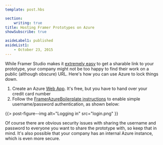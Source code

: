 ```yaml
---
template: post.hbs

section:
    writing: true
title: Hosting Framer Prototypes on Azure
showSubscribe: true

asideLabel1: published
asideList1:
    - October 23, 2015
---
```


While Framer Studio makes it [extremely easy](http://framerjs.tumblr.com/post/108550864712/sharing-projects) to get a sharable link to your prototype, your company might not be too happy to find their work on a public (although obscure) URL. Here's how you can use Azure to lock things down.

1. Create an Azure [Web App](https://azure.microsoft.com/en-us/services/app-service/web/). It's free, but you have to hand over your credit card number
2. Follow the [FramerAzureBoilerplate instructions](https://github.com/WestonThayer/FramerAzureBoilerplate#usage) to enable simple username/password authentication, as shown below:

{{> post-figure--img
    alt="Logging in"
    src="login.png"
}}

Of course there are obvious security issues with sharing the username and password to everyone you want to share the prototype with, so keep that in mind. It's also possible that your company has an internal Azure instance, which is even more secure.

